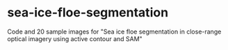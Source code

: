 # sea-ice-floe-segmentation
Code and 20 sample images for "Sea ice floe segmentation in close-range optical imagery using active contour and SAM"
